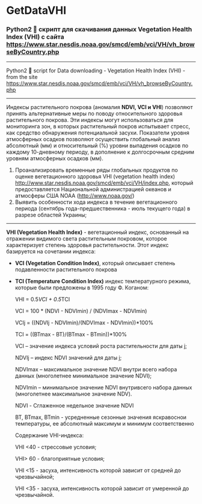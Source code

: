 # GetDataVHI
### Python2 :snake: скрипт для скачивания данных Vegetation Health Index (VHI) с сайта https://www.star.nesdis.noaa.gov/smcd/emb/vci/VH/vh_browseByCountry.php

----

Python2 🐍 script for Data downloading - Vegetation Health Index (VHI) - from the site https://www.star.nesdis.noaa.gov/smcd/emb/vci/VH/vh_browseByCountry.php


----

Индексы растительного покрова (аномалия **NDVI, VCI и VHI**) позволяют принять альтернативные меры по поводу относительного 
здоровья растительного покрова. Эти индексы могут использоваться для мониторинга зон,
в которых растительный покров испытывает стресс, как средство обнаружения потенциальной засухи.
Показатели уровня атмосферных осадков позволяют осуществить глобальный анализ абсолютный (мм)
и относительный (%) уровни выпадения осадков по каждому 10-дневному периоду, в дополнение к 
долгосрочным средним уровням атмосферных осадков (мм).


1) Проанализировать временные ряды глобальных продуктов по оценке вегетационного здоровья VHI (vegetation health index)
http://www.star.nesdis.noaa.gov/smcd/emb/vci/VH/index.php,
 который предоставляется Национальной администрацией океанов и атмосферы США NOAA (http://www.noaa.gov/)
2) Выявить особенности хода индекса в течение вегетационного периода (сентябрь года-предшественника - июль текущего года) в разрезе областей Украины;

---

**VHI (Vegetation Health Index)** - вегетационный индекс, основанный на отражении видимого света растительным покровом, 
которое характеризует степень здоровья растительности. 
Этот индекс базируется на сочетании индекса:
 * **VCI (Vegetation Condition Index)**, который описывает степень подавленности растительного покрова
 * **TCI (Temperature Condition Index)** индекс температурного режима, которые были предложены в 1995 году Ф. Коганом:

    
    VHI = 0.5*VCI + 0.5*TCI
    
    VCI = 100 * (NDVI - NDVImin) / (NDVImax - NDVImin)
    
    VCIj = ((NDVIj - NDVImin)/(NDVImax - NDVImin))*100%
    
    TCI = ((BTmax - BT)/(BTmax - BTmin))*100%

    VCI – значение индекса условий роста растительности для даты j;
    
    
    NDVIj – индекс NDVI значений для даты j;
    
    NDVImax – максимальное значение NDVI внутри всего набора данных (многолетнее минимальное значение NDVI);
    
    NDVImin – минимальное значение NDVI внутривсего набора данных (многолетнее максимальное значение NDV). 
    
    NDVI - Сглаженное недельное значение NDVI
    
    BT, BTmax, BTmin - усредненные сезонные значения яскравоснои температуры, ее абсолютный максимум и минимум соответственно
    
 
    Содержание VHI-индекса:
    
    VHI <40 - стрессовые условия;
    
    VHI> 60 - благоприятные условия;
    
    VHI <15 - засуха, интенсивность которой зависит от средней до чрезвычайной;
    
    VHI <35 - засуха, интенсивность которой зависит от умеренной до чрезвычайной.

